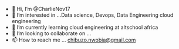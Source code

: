 - 👋 Hi, I’m @CharlieNov17
- 👀 I’m interested in ...Data science, Devops, Data Engineering cloud engineering
- 🌱 I’m currently learning cloud engineering at altschool africa
- 💞️ I’m looking to collaborate on ...
- 📫 How to reach me ... chibuzo.nwobia@gmail.com

<!---
CharlieNov17/CharlieNov17 is a ✨ special ✨ repository because its `README.md` (this file) appears on your GitHub profile.
You can click the Preview link to take a look at your changes.
--->
